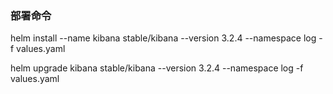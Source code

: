 ### 部署命令
helm install --name kibana stable/kibana --version 3.2.4 --namespace log -f values.yaml

helm upgrade kibana stable/kibana --version 3.2.4 --namespace log -f values.yaml